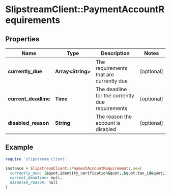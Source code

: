 # SlipstreamClient::PaymentAccountRequirements

## Properties

| Name | Type | Description | Notes |
| ---- | ---- | ----------- | ----- |
| **currently_due** | **Array&lt;String&gt;** | The requirements that are currently due | [optional] |
| **current_deadline** | **Time** | The deadline for the currently due requirements | [optional] |
| **disabled_reason** | **String** | The reason the account is disabled | [optional] |

## Example

```ruby
require 'slipstream_client'

instance = SlipstreamClient::PaymentAccountRequirements.new(
  currently_due: [&quot;identity_verification&quot;,&quot;tax_id&quot;],
  current_deadline: null,
  disabled_reason: null
)
```

